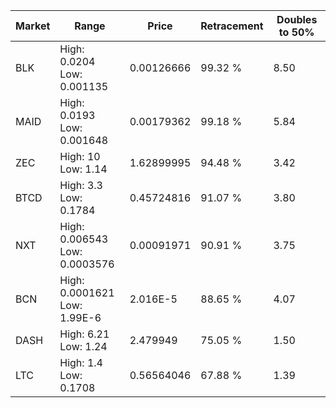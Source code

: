 | Market | Range | Price| Retracement | Doubles to 50% |
| --- | --- | --- | --- | --- |
| BLK | High: 0.0204<br />Low: 0.001135 | 0.00126666 | 99.32 % | 8.50 |
| MAID | High: 0.0193<br />Low: 0.001648 | 0.00179362 | 99.18 % | 5.84 |
| ZEC | High: 10<br />Low: 1.14 | 1.62899995 | 94.48 % | 3.42 |
| BTCD | High: 3.3<br />Low: 0.1784 | 0.45724816 | 91.07 % | 3.80 |
| NXT | High: 0.006543<br />Low: 0.0003576 | 0.00091971 | 90.91 % | 3.75 |
| BCN | High: 0.0001621<br />Low: 1.99E-6 | 2.016E-5 | 88.65 % | 4.07 |
| DASH | High: 6.21<br />Low: 1.24 | 2.479949 | 75.05 % | 1.50 |
| LTC | High: 1.4<br />Low: 0.1708 | 0.56564046 | 67.88 % | 1.39 |
